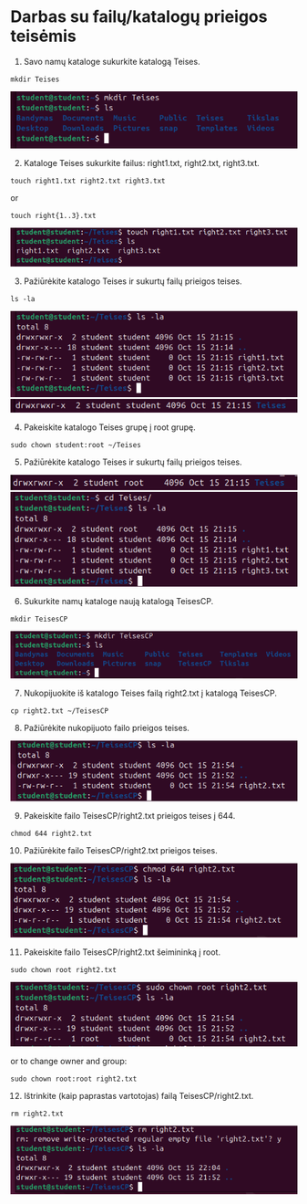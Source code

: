 # Darbas su failų/katalogų prieigos teisėmis

1. Savo namų kataloge sukurkite katalogą Teises. 

```
mkdir Teises
```

![Answer One](./images/answer1.png)

2. Kataloge Teises sukurkite failus: right1.txt, right2.txt, right3.txt. 

```
touch right1.txt right2.txt right3.txt
```

or

```
touch right{1..3}.txt
```

![Answer Two](./images/answer2.png)

3. Pažiūrėkite katalogo Teises ir sukurtų failų prieigos teises. 

```
ls -la
```

![Answer Three](./images/answer3.png)
![Answer Three-One](./images/answer3-1.png)

4. Pakeiskite katalogo Teises grupę į root grupę. 

```
sudo chown student:root ~/Teises
```

5. Pažiūrėkite katalogo Teises ir sukurtų failų prieigos teises. 

![Answer Five](./images/answer5.png)
![Answer Five-One](./images/answer5-1.png)

6. Sukurkite namų kataloge naują katalogą TeisesCP. 

```
mkdir TeisesCP
```

![Answer Six](./images/answer6.png)

7. Nukopijuokite iš katalogo Teises failą right2.txt į katalogą TeisesCP. 

```
cp right2.txt ~/TeisesCP
```

8. Pažiūrėkite nukopijuoto failo prieigos teises. 

![Answer Eight](./images/answer8.png)

9.  Pakeiskite failo TeisesCP/right2.txt prieigos teises į 644. 

```
chmod 644 right2.txt
```

10. Pažiūrėkite failo TeisesCP/right2.txt prieigos teises. 

![Answer Ten](./images/answer10.png)

11.  Pakeiskite failo TeisesCP/right2.txt šeimininką į root. 

```
sudo chown root right2.txt
```

![Answer Eleven](./images/answer11.png)

or to change owner and group:

```
sudo chown root:root right2.txt
```

12.  Ištrinkite (kaip paprastas vartotojas) failą TeisesCP/right2.txt.

```
rm right2.txt
```

![Answer Twelve](./images/answer12.png)